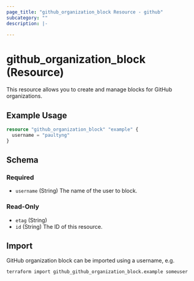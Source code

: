 ```yaml
---
page_title: "github_organization_block Resource - github"
subcategory: ""
description: |-
  
---
```


# github_organization_block (Resource)

This resource allows you to create and manage blocks for GitHub organizations.

## Example Usage

```terraform
resource "github_organization_block" "example" {
  username = "paultyng"
}
```

<!-- schema generated by tfplugindocs -->
## Schema

### Required

- `username` (String) The name of the user to block.

### Read-Only

- `etag` (String)
- `id` (String) The ID of this resource.

## Import

GitHub organization block can be imported using a username, e.g.

```shell
terraform import github_github_organization_block.example someuser
```
